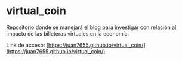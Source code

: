 # virtual_coin

Repositorio donde se manejará el blog para investigar con relación al impacto de las billeteras virtuales en la economía.

Link de acceso:
[https://juan7655.github.io/virtual_coin/](https://juan7655.github.io/virtual_coin/)

